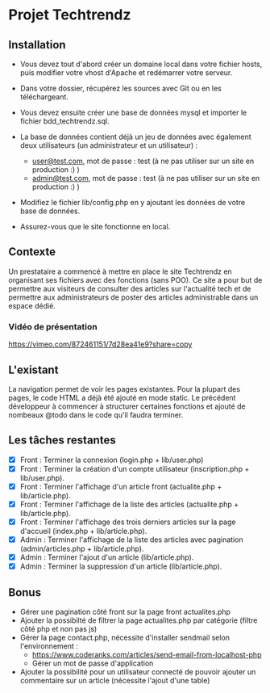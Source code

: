 # Projet Techtrendz

## Installation

* Vous devez tout d'abord créer un domaine local dans votre fichier hosts, puis modifier votre vhost d'Apache et
  redémarrer votre serveur.
* Dans votre dossier, récupérez les sources avec Git ou en les téléchargeant.
* Vous devez ensuite créer une base de données mysql et importer le fichier bdd_techtrendz.sql.
* La base de données contient déjà un jeu de données avec également deux utilisateurs (un administrateur et un
  utilisateur) :
    * user@test.com, mot de passe : test (à ne pas utiliser sur un site en production :) )
    * admin@test.com, mot de passe : test (à ne pas utiliser sur un site en production :) )

* Modifiez le fichier lib/config.php en y ajoutant les données de votre base de données.
* Assurez-vous que le site fonctionne en local.

## Contexte

Un prestataire a commencé à mettre en place le site Techtrendz en organisant ses fichiers avec des fonctions (sans POO).
Ce site a pour but de permettre aux visiteurs de consulter des articles sur l'actualité tech et de permettre aux
administrateurs de poster des articles administrable dans un espace dédié.

### Vidéo de présentation

https://vimeo.com/872461151/7d28ea41e9?share=copy

## L'existant

La navigation permet de voir les pages existantes. Pour la plupart des pages, le code HTML a déjà été ajouté en mode
static. Le précédent développeur à commencer à structurer certaines fonctions et ajouté de nombeaux @todo dans le code
qu'il faudra terminer.

## Les tâches restantes

- [X] Front : Terminer la connexion (login.php + lib/user.php)
- [X] Front : Terminer la création d'un compte utilisateur (inscription.php + lib/user.php).
- [X] Front : Terminer l'affichage d'un article front (actualite.php + lib/article.php).
- [X] Front : Terminer l'affichage de la liste des articles (actualite.php + lib/article.php).
- [X] Front : Terminer l'affichage des trois derniers articles sur la page d'accueil (index.php + lib/article.php).
- [X] Admin : Terminer l'affichage de la liste des articles avec pagination (admin/articles.php + lib/article.php).
- [X] Admin : Terminer l'ajout d'un article (lib/article.php).
- [X] Admin : Terminer la suppression d'un article (lib/article.php).

## Bonus

* Gérer une pagination côté front sur la page front actualites.php
* Ajouter la possibilté de filtrer la page actualites.php par catégorie (filtre côté php et non pas js)
* Gérer la page contact.php, nécessite d'installer sendmail selon l'environnement :
    * https://www.coderanks.com/articles/send-email-from-localhost-php
    * Gérer un mot de passe d'application
* Ajouter la possibilité pour un utilisateur connecté de pouvoir ajouter un commentaire sur un article (nécessite
  l'ajout d'une table)
